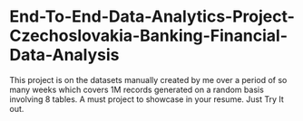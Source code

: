 # End-To-End-Data-Analytics-Project-Czechoslovakia-Banking-Financial-Data-Analysis
This project is on the datasets manually created by me over a period of so many weeks which covers 1M records generated on a random basis involving 8 tables. A must project to showcase in your resume. Just Try It out.
